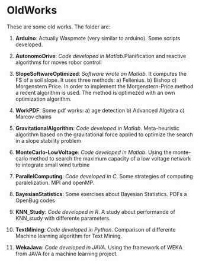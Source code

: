 # OldWorks
These are some old works. The folder are:

1) **Arduino**: Actually Waspmote (very similar to arduino). Some scripts developed.

2) **AutonomoDrive**: *Code developed in Matlab*.Planification and reactive algorithms for moves robor controll

3) **SlopeSoftwareOptimized**: *Software wrote on Matlab*. It computes the FS of a soil slope.
   It uses three methods: a) Fellenius. b) Bishop c) Morgenstern Price. In order to implement 
   the Morgenstern-Price method a recent algorithm is used. The method is optimezed with an own 
   optimization algorithm.
   

4) **WorkPDF**: Some pdf works: a) age detection b) Advanced Algebra c) Marcov chains

5) **GravitationalAlgorithm**: *Code developed in Matlab*. Meta-heuristic algorithm based on the gravitational force
applied to optimize the search in a slope stability problem

6) **MonteCarlo-LowVoltage**: *Code developed in Matlab*. Using the monte-carlo method to search the maximum capacity
of a low voltage network to integrate small wind turbine

7) **ParallelComputing**: *Code developed in C*. Some strategies of computing paralelization.
   MPI and openMP.
   
8) **BayesianStatistics**: Some exercises about Bayesian Statistics. PDFs a OpenBug codes

9) **KNN_Study**: *Code developed in R*. A study about performande of KNN_study with differente parameters.

10) **TextMining**: *Code developed in Python*. Comparison of differente Machine learning algorithm for Text Mining.

11) **WekaJava**: *Code developed in JAVA*. Using the framework of WEKA from JAVA for a machine learning project.
